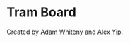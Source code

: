 # Tram Board

Created by [Adam Whiteny](https://github.com/adamwhitneysoftwire) and [Alex Yip](https://github.com/alexttyip).
